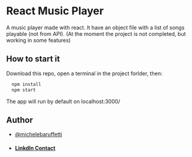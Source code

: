 # React Music Player

A music player made with react.
It have an object file with a list of songs playable (not from API).
(At the moment the project is not completed, but working in some features)

## How to start it 

Download this repo, open a terminal in the project forlder, then:
```bash 
  npm install
  npm start
```
The app will run by default on localhost:3000/

## Author

- [@michelebaruffetti](https://github.com/michelebaruffetti)
- #### <a target="_blank" href="https://www.linkedin.com/in/michelebaruffetti/"> LinkdIn Contact </a>
